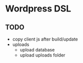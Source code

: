 # Wordpress DSL


## TODO
* copy client js after build/update
* uploads
  * upload database
  * upload uploads folder

